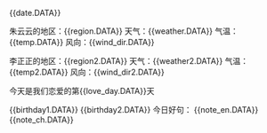 {{date.DATA}} 

朱云云的地区：{{region.DATA}} 
天气：{{weather.DATA}} 
气温：{{temp.DATA}} 
风向：{{wind_dir.DATA}} 

李正正的地区：{{region2.DATA}} 
天气：{{weather2.DATA}} 
气温：{{temp2.DATA}} 
风向：{{wind_dir2.DATA}} 

今天是我们恋爱的第{{love_day.DATA}}天 

{{birthday1.DATA}} 
{{birthday2.DATA}}
今日好句：
{{note_en.DATA}} 
{{note_ch.DATA}}
